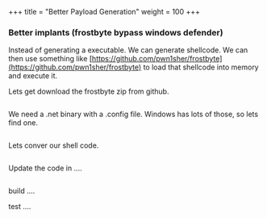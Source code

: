 +++
title = "Better Payload Generation"
weight = 100
+++

### Better implants (frostbyte bypass windows defender)

Instead of generating a executable. We can generate shellcode. We can then use something like [https://github.com/pwn1sher/frostbyte](https://github.com/pwn1sher/frostbyte) to load that shellcode into memory and execute it.

Lets get download the frostbyte zip from github.

```bash

```

We need a .net binary with a .config file. Windows has lots of those, so lets find one.


```bash

```

Lets conver our shell code.

```bash

```

Update the code in ....

```csharp

```

build ....



test ....